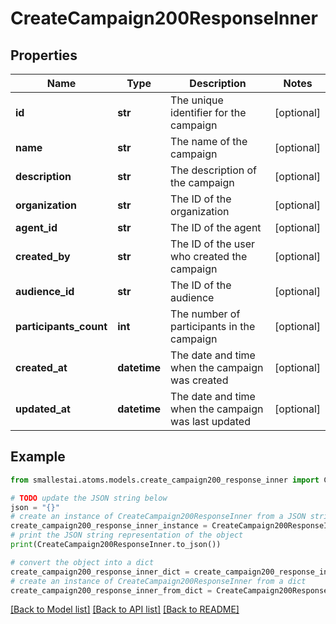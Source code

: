 # CreateCampaign200ResponseInner


## Properties

Name | Type | Description | Notes
------------ | ------------- | ------------- | -------------
**id** | **str** | The unique identifier for the campaign | [optional] 
**name** | **str** | The name of the campaign | [optional] 
**description** | **str** | The description of the campaign | [optional] 
**organization** | **str** | The ID of the organization | [optional] 
**agent_id** | **str** | The ID of the agent | [optional] 
**created_by** | **str** | The ID of the user who created the campaign | [optional] 
**audience_id** | **str** | The ID of the audience | [optional] 
**participants_count** | **int** | The number of participants in the campaign | [optional] 
**created_at** | **datetime** | The date and time when the campaign was created | [optional] 
**updated_at** | **datetime** | The date and time when the campaign was last updated | [optional] 

## Example

```python
from smallestai.atoms.models.create_campaign200_response_inner import CreateCampaign200ResponseInner

# TODO update the JSON string below
json = "{}"
# create an instance of CreateCampaign200ResponseInner from a JSON string
create_campaign200_response_inner_instance = CreateCampaign200ResponseInner.from_json(json)
# print the JSON string representation of the object
print(CreateCampaign200ResponseInner.to_json())

# convert the object into a dict
create_campaign200_response_inner_dict = create_campaign200_response_inner_instance.to_dict()
# create an instance of CreateCampaign200ResponseInner from a dict
create_campaign200_response_inner_from_dict = CreateCampaign200ResponseInner.from_dict(create_campaign200_response_inner_dict)
```
[[Back to Model list]](../README.md#documentation-for-models) [[Back to API list]](../README.md#documentation-for-api-endpoints) [[Back to README]](../README.md)


